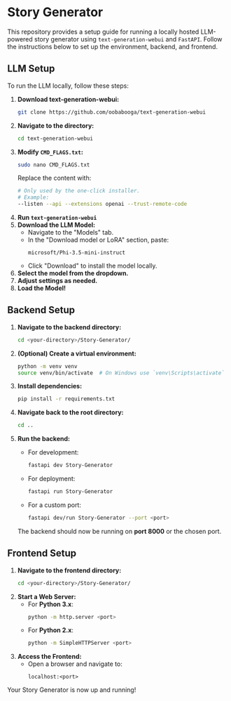 # Story Generator

This repository provides a setup guide for running a locally hosted LLM-powered story generator using `text-generation-webui` and `FastAPI`. Follow the instructions below to set up the environment, backend, and frontend.

## LLM Setup

To run the LLM locally, follow these steps:

1. **Download text-generation-webui:**
   ```sh
   git clone https://github.com/oobabooga/text-generation-webui
   ```
2. **Navigate to the directory:**
   ```sh
   cd text-generation-webui
   ```
3. **Modify `CMD_FLAGS.txt`:**
   ```sh
   sudo nano CMD_FLAGS.txt
   ```
   Replace the content with:
   ```sh
   # Only used by the one-click installer.
   # Example:
   --listen --api --extensions openai --trust-remote-code
   ```
4. **Run `text-generation-webui`**
5. **Download the LLM Model:**
   - Navigate to the "Models" tab.
   - In the "Download model or LoRA" section, paste:
     ```
     microsoft/Phi-3.5-mini-instruct
     ```
   - Click "Download" to install the model locally.
6. **Select the model from the dropdown.**
7. **Adjust settings as needed.**
8. **Load the Model!**

## Backend Setup

1. **Navigate to the backend directory:**
   ```sh
   cd <your-directory>/Story-Generator/
   ```
2. **(Optional) Create a virtual environment:**
   ```sh
   python -m venv venv
   source venv/bin/activate  # On Windows use `venv\Scripts\activate`
   ```
3. **Install dependencies:**
   ```sh
   pip install -r requirements.txt
   ```
4. **Navigate back to the root directory:**
   ```sh
   cd ..
   ```
5. **Run the backend:**
   - For development:
     ```sh
     fastapi dev Story-Generator
     ```
   - For deployment:
     ```sh
     fastapi run Story-Generator
     ```
   - For a custom port:
     ```sh
     fastapi dev/run Story-Generator --port <port>
     ```

   The backend should now be running on **port 8000** or the chosen port.

## Frontend Setup

1. **Navigate to the frontend directory:**
   ```sh
   cd <your-directory>/Story-Generator/
   ```
2. **Start a Web Server:**
   - For **Python 3.x**:
     ```sh
     python -m http.server <port>
     ```
   - For **Python 2.x**:
     ```sh
     python -m SimpleHTTPServer <port>
     ```
3. **Access the Frontend:**
   - Open a browser and navigate to:
     ```
     localhost:<port>
     ```

Your Story Generator is now up and running!

